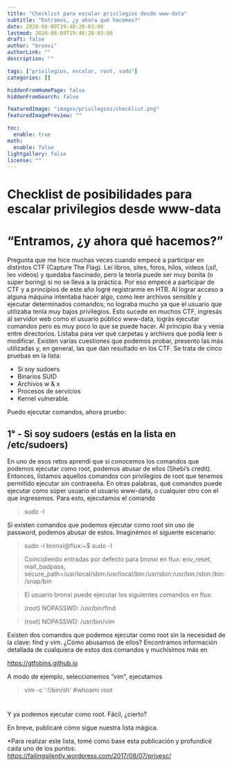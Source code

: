 ```yaml
---
title: "Checklist para escalar privilegios desde www-data"
subtitle: "Entramos, ¿y ahora qué hacemos?"
date: 2020-08-09T19:48:20-03:00
lastmod: 2020-08-09T19:48:20-03:00
draft: false
author: "bronxi"
authorLink: ""
description: ""

tags: ["privilegios, escalar, root, sudo"]
categories: []

hiddenFromHomePage: false
hiddenFromSearch: false

featuredImage: "images/privilegios/checklist.png"
featuredImagePreview: ""

toc:
  enable: true
math:
  enable: false
lightgallery: false
license: ""
---
```


# Checklist de posibilidades para escalar privilegios desde www-data

# “Entramos, ¿y ahora qué hacemos?”

Pregunta que me hice muchas veces cuando empecé a participar en distintos CTF (Capture The Flag). Leí libros, sites, foros, hilos, videos (¡sí!, leo videos) y quedaba fascinado, pero la teoría puede ser muy bonita (o súper boring) si no se lleva a la práctica. Por eso empecé a participar de CTF y a principios de este año logré registrarme en HTB. Al lograr acceso a alguna máquina intentaba hacer algo, como leer archivos sensible y ejecutar determinados comandos; no lograba mucho ya que el usuario que utilizaba tenía muy bajos privilegios.
Esto sucede en muchos CTF, ingresás al servidor web como el usuario público www-data, lográs ejecutar comandos pero es muy poco lo que se puede hacer. Al principio iba y venía entre directorios. Listaba para ver qué carpetas y archivos que podía leer o modificar. Existen varias cuestiones que podemos probar, presento las más utilizadas y, en general, las que dan resultado en los CTF. Se trata de cinco pruebas en la lista:

- Si soy sudoers
- Binarios SUID
- Archivos w & x
- Procesos de servicios
- Kernel vulnerable.


Puedo ejecutar comandos, ahora pruebo:

## 1° - Si soy sudoers (estás en la lista en /etc/sudoers)

En uno de esos retos aprendí que si conocemos los comandos que podemos ejecutar como root, podemos abusar de ellos (Shebi’s credit). Entonces, listamos aquellos comandos con privilegios de root que tenemos permitido ejecutar sin contraseña. En otras palabras, qué comandos puede ejecutar como súper usuario el usuario www-data, o cualquier otro con el que ingresemos. Para esto, ejecutamos el comando

> sudo -l


Si existen comandos que podemos ejecutar como root sin uso de password, podemos abusar de estos. Imaginémos el siguente escenario:


>  sudo -l
>  bronxi@flux:~$ sudo -l

>  Coincidiendo entradas por defecto para bronxi en flux:
>     env_reset, mail_badpass,
>     secure_path=/usr/local/sbin\:/usr/local/bin\:/usr/sbin\:/usr/bin\:/sbin\:/bin\:/snap/bin

>  El usuario bronxi puede ejecutar los siguientes comandos en flux:

>  (root) NOPASSWD: /usr/bin/find

>  (root) NOPASSWD: /usr/bin/vim

Existen dos comandos que podemos ejecutar como root sin la necesidad de la clave: find y vim. ¿Cómo abusamos de ellos? Encontramos información detallada de cualquiera de estos dos comandos y muchísimos más en

https://gtfobins.github.io

A modo de ejemplo, seleccionemos “vim”, ejecutamos


>  vim -c ':!/bin/sh'
>  #whoami
>  root
>  #

Y ya podemos ejecutar como root. Fácil, ¿cierto?

En breve, publicaré cómo sigue nuestra lista mágica.


*Para realizar este lista, tomé como base esta publicación y profundicé cada uno de los puntos: https://failingsilently.wordpress.com/2017/08/07/privesc/
